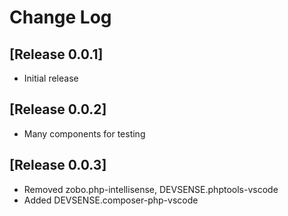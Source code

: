 # Change Log

## [Release 0.0.1]

- Initial release

## [Release 0.0.2]

- Many components for testing

## [Release 0.0.3]

- Removed zobo.php-intellisense, DEVSENSE.phptools-vscode
- Added DEVSENSE.composer-php-vscode